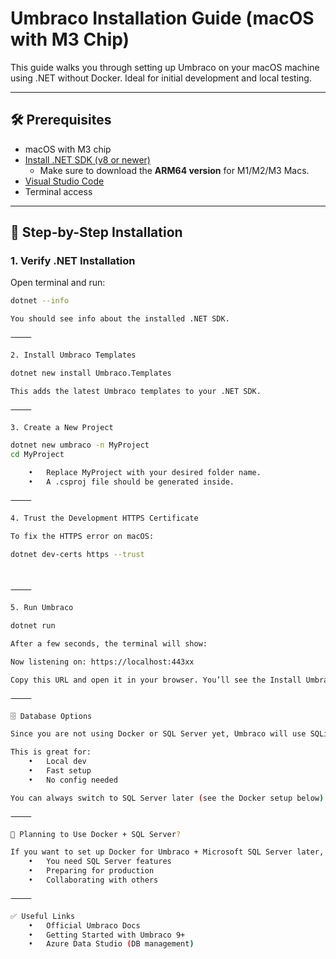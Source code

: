# Umbraco Installation Guide (macOS with M3 Chip)

This guide walks you through setting up Umbraco on your macOS machine using .NET without Docker. Ideal for initial development and local testing.

---

## 🛠 Prerequisites

- macOS with M3 chip
- [Install .NET SDK (v8 or newer)](https://dotnet.microsoft.com/en-us/download)
  - Make sure to download the **ARM64 version** for M1/M2/M3 Macs.
- [Visual Studio Code](https://code.visualstudio.com/)
- Terminal access

---

## 🚀 Step-by-Step Installation

### 1. Verify .NET Installation

Open terminal and run:

```bash
dotnet --info

You should see info about the installed .NET SDK.

⸻

2. Install Umbraco Templates

dotnet new install Umbraco.Templates

This adds the latest Umbraco templates to your .NET SDK.

⸻

3. Create a New Project

dotnet new umbraco -n MyProject
cd MyProject

	•	Replace MyProject with your desired folder name.
	•	A .csproj file should be generated inside.

⸻

4. Trust the Development HTTPS Certificate

To fix the HTTPS error on macOS:

dotnet dev-certs https --trust



⸻

5. Run Umbraco

dotnet run

After a few seconds, the terminal will show:

Now listening on: https://localhost:443xx

Copy this URL and open it in your browser. You’ll see the Install Umbraco screen 🎉

⸻

🗄 Database Options

Since you are not using Docker or SQL Server yet, Umbraco will use SQLite by default.

This is great for:
	•	Local dev
	•	Fast setup
	•	No config needed

You can always switch to SQL Server later (see the Docker setup below).

⸻

🐳 Planning to Use Docker + SQL Server?

If you want to set up Docker for Umbraco + Microsoft SQL Server later, follow the next steps in a separate guide (README-docker.md). This setup is perfect when:
	•	You need SQL Server features
	•	Preparing for production
	•	Collaborating with others

⸻

✅ Useful Links
	•	Official Umbraco Docs
	•	Getting Started with Umbraco 9+
	•	Azure Data Studio (DB management)



